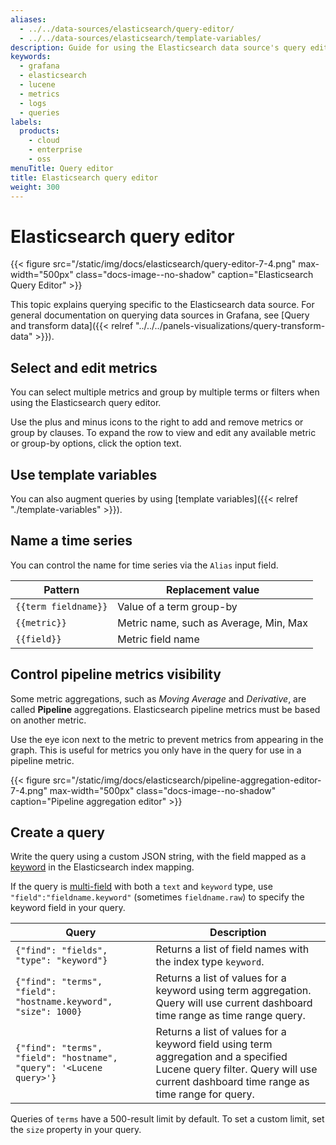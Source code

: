```yaml
---
aliases:
  - ../../data-sources/elasticsearch/query-editor/
  - ../../data-sources/elasticsearch/template-variables/
description: Guide for using the Elasticsearch data source's query editor
keywords:
  - grafana
  - elasticsearch
  - lucene
  - metrics
  - logs
  - queries
labels:
  products:
    - cloud
    - enterprise
    - oss
menuTitle: Query editor
title: Elasticsearch query editor
weight: 300
---
```


# Elasticsearch query editor

{{< figure src="/static/img/docs/elasticsearch/query-editor-7-4.png" max-width="500px" class="docs-image--no-shadow" caption="Elasticsearch Query Editor" >}}

This topic explains querying specific to the Elasticsearch data source.
For general documentation on querying data sources in Grafana, see [Query and transform data]({{< relref "../../../panels-visualizations/query-transform-data" >}}).

## Select and edit metrics

You can select multiple metrics and group by multiple terms or filters when using the Elasticsearch query editor.

Use the plus and minus icons to the right to add and remove metrics or group by clauses.
To expand the row to view and edit any available metric or group-by options, click the option text.

## Use template variables

You can also augment queries by using [template variables]({{< relref "./template-variables" >}}).

## Name a time series

You can control the name for time series via the `Alias` input field.

| Pattern              | Replacement value                      |
| -------------------- | -------------------------------------- |
| `{{term fieldname}}` | Value of a term group-by               |
| `{{metric}}`         | Metric name, such as Average, Min, Max |
| `{{field}}`          | Metric field name                      |

## Control pipeline metrics visibility

Some metric aggregations, such as _Moving Average_ and _Derivative_, are called **Pipeline** aggregations.
Elasticsearch pipeline metrics must be based on another metric.

Use the eye icon next to the metric to prevent metrics from appearing in the graph.
This is useful for metrics you only have in the query for use in a pipeline metric.

{{< figure src="/static/img/docs/elasticsearch/pipeline-aggregation-editor-7-4.png" max-width="500px" class="docs-image--no-shadow" caption="Pipeline aggregation editor" >}}

## Create a query

Write the query using a custom JSON string, with the field mapped as a [keyword](https://www.elastic.co/guide/en/elasticsearch/reference/current/keyword.html#keyword) in the Elasticsearch index mapping.

If the query is [multi-field](https://www.elastic.co/guide/en/elasticsearch/reference/current/multi-fields.html) with both a `text` and `keyword` type, use `"field":"fieldname.keyword"` (sometimes `fieldname.raw`) to specify the keyword field in your query.

| Query                                                               | Description                                                                                                                                                                   |
| ------------------------------------------------------------------- | ----------------------------------------------------------------------------------------------------------------------------------------------------------------------------- |
| `{"find": "fields", "type": "keyword"}`                             | Returns a list of field names with the index type `keyword`.                                                                                                                  |
| `{"find": "terms", "field": "hostname.keyword", "size": 1000}`      | Returns a list of values for a keyword using term aggregation. Query will use current dashboard time range as time range query.                                               |
| `{"find": "terms", "field": "hostname", "query": '<Lucene query>'}` | Returns a list of values for a keyword field using term aggregation and a specified Lucene query filter. Query will use current dashboard time range as time range for query. |

Queries of `terms` have a 500-result limit by default.
To set a custom limit, set the `size` property in your query.
